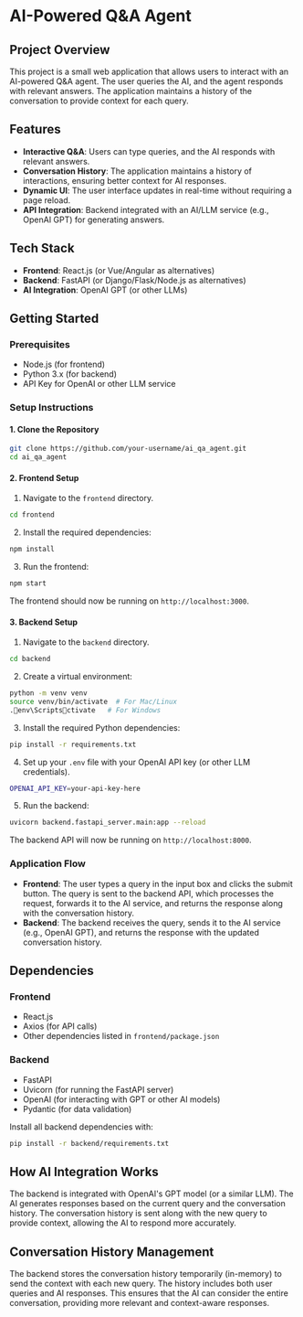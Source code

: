 
# AI-Powered Q&A Agent

## Project Overview

This project is a small web application that allows users to interact with an AI-powered Q&A agent. The user queries the AI, and the agent responds with relevant answers. The application maintains a history of the conversation to provide context for each query.

## Features

- **Interactive Q&A**: Users can type queries, and the AI responds with relevant answers.
- **Conversation History**: The application maintains a history of interactions, ensuring better context for AI responses.
- **Dynamic UI**: The user interface updates in real-time without requiring a page reload.
- **API Integration**: Backend integrated with an AI/LLM service (e.g., OpenAI GPT) for generating answers.

## Tech Stack

- **Frontend**: React.js (or Vue/Angular as alternatives)
- **Backend**: FastAPI (or Django/Flask/Node.js as alternatives)
- **AI Integration**: OpenAI GPT (or other LLMs)

## Getting Started

### Prerequisites

- Node.js (for frontend)
- Python 3.x (for backend)
- API Key for OpenAI or other LLM service

### Setup Instructions

#### 1. Clone the Repository

```bash
git clone https://github.com/your-username/ai_qa_agent.git
cd ai_qa_agent
```

#### 2. Frontend Setup

1. Navigate to the `frontend` directory.

```bash
cd frontend
```

2. Install the required dependencies:

```bash
npm install
```

3. Run the frontend:

```bash
npm start
```

The frontend should now be running on `http://localhost:3000`.

#### 3. Backend Setup

1. Navigate to the `backend` directory.

```bash
cd backend
```

2. Create a virtual environment:

```bash
python -m venv venv
source venv/bin/activate  # For Mac/Linux
.env\Scriptsctivate   # For Windows
```

3. Install the required Python dependencies:

```bash
pip install -r requirements.txt
```

4. Set up your `.env` file with your OpenAI API key (or other LLM credentials).

```bash
OPENAI_API_KEY=your-api-key-here
```

5. Run the backend:

```bash
uvicorn backend.fastapi_server.main:app --reload
```

The backend API will now be running on `http://localhost:8000`.

### Application Flow

- **Frontend**: The user types a query in the input box and clicks the submit button. The query is sent to the backend API, which processes the request, forwards it to the AI service, and returns the response along with the conversation history.
- **Backend**: The backend receives the query, sends it to the AI service (e.g., OpenAI GPT), and returns the response with the updated conversation history.

## Dependencies

### Frontend

- React.js
- Axios (for API calls)
- Other dependencies listed in `frontend/package.json`

### Backend

- FastAPI
- Uvicorn (for running the FastAPI server)
- OpenAI (for interacting with GPT or other AI models)
- Pydantic (for data validation)

Install all backend dependencies with:

```bash
pip install -r backend/requirements.txt
```

## How AI Integration Works

The backend is integrated with OpenAI's GPT model (or a similar LLM). The AI generates responses based on the current query and the conversation history. The conversation history is sent along with the new query to provide context, allowing the AI to respond more accurately.

## Conversation History Management

The backend stores the conversation history temporarily (in-memory) to send the context with each new query. The history includes both user queries and AI responses. This ensures that the AI can consider the entire conversation, providing more relevant and context-aware responses.
